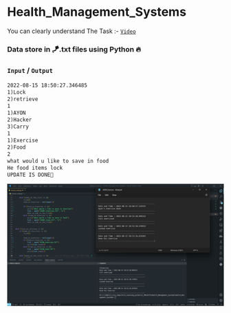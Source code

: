 # Health_Management_Systems
You can clearly understand The Task :-  [`Video`](https://youtu.be/OM5hCIwSv1g) 

### Data store in 🪁.txt files using Python 🔥

### `Input` / `Output`
```
2022-08-15 18:50:27.346485
1)Lock
2)retrieve
1
1)AYON
2)Hacker
3)Carry
1
1)Exercise
2)Food
2
what would u like to save in food
He food items lock
UPDATE IS DONE👺
```
![This is an image](Source/ss.png)

